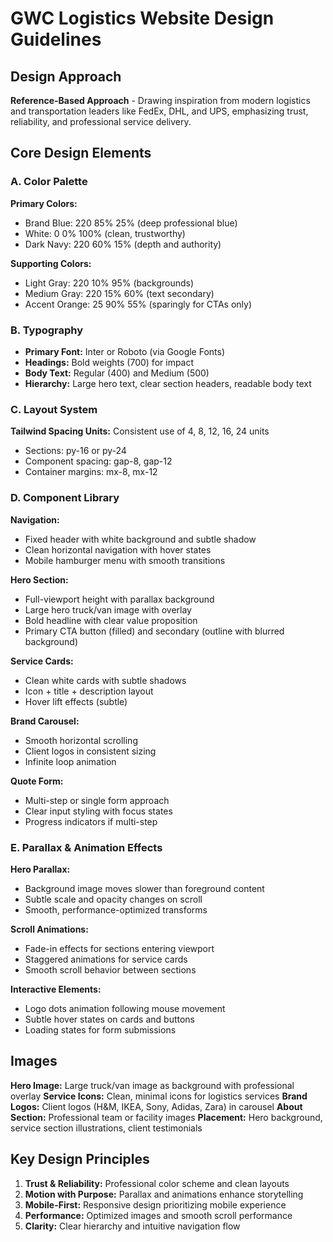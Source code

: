 # GWC Logistics Website Design Guidelines

## Design Approach
**Reference-Based Approach** - Drawing inspiration from modern logistics and transportation leaders like FedEx, DHL, and UPS, emphasizing trust, reliability, and professional service delivery.

## Core Design Elements

### A. Color Palette
**Primary Colors:**
- Brand Blue: 220 85% 25% (deep professional blue)
- White: 0 0% 100% (clean, trustworthy)
- Dark Navy: 220 60% 15% (depth and authority)

**Supporting Colors:**
- Light Gray: 220 10% 95% (backgrounds)
- Medium Gray: 220 15% 60% (text secondary)
- Accent Orange: 25 90% 55% (sparingly for CTAs only)

### B. Typography
- **Primary Font:** Inter or Roboto (via Google Fonts)
- **Headings:** Bold weights (700) for impact
- **Body Text:** Regular (400) and Medium (500)
- **Hierarchy:** Large hero text, clear section headers, readable body text

### C. Layout System
**Tailwind Spacing Units:** Consistent use of 4, 8, 12, 16, 24 units
- Sections: py-16 or py-24
- Component spacing: gap-8, gap-12
- Container margins: mx-8, mx-12

### D. Component Library

**Navigation:**
- Fixed header with white background and subtle shadow
- Clean horizontal navigation with hover states
- Mobile hamburger menu with smooth transitions

**Hero Section:**
- Full-viewport height with parallax background
- Large hero truck/van image with overlay
- Bold headline with clear value proposition
- Primary CTA button (filled) and secondary (outline with blurred background)

**Service Cards:**
- Clean white cards with subtle shadows
- Icon + title + description layout
- Hover lift effects (subtle)

**Brand Carousel:**
- Smooth horizontal scrolling
- Client logos in consistent sizing
- Infinite loop animation

**Quote Form:**
- Multi-step or single form approach
- Clear input styling with focus states
- Progress indicators if multi-step

### E. Parallax & Animation Effects

**Hero Parallax:**
- Background image moves slower than foreground content
- Subtle scale and opacity changes on scroll
- Smooth, performance-optimized transforms

**Scroll Animations:**
- Fade-in effects for sections entering viewport
- Staggered animations for service cards
- Smooth scroll behavior between sections

**Interactive Elements:**
- Logo dots animation following mouse movement
- Subtle hover states on cards and buttons
- Loading states for form submissions

## Images
**Hero Image:** Large truck/van image as background with professional overlay
**Service Icons:** Clean, minimal icons for logistics services
**Brand Logos:** Client logos (H&M, IKEA, Sony, Adidas, Zara) in carousel
**About Section:** Professional team or facility images
**Placement:** Hero background, service section illustrations, client testimonials

## Key Design Principles
1. **Trust & Reliability:** Professional color scheme and clean layouts
2. **Motion with Purpose:** Parallax and animations enhance storytelling
3. **Mobile-First:** Responsive design prioritizing mobile experience
4. **Performance:** Optimized images and smooth scroll performance
5. **Clarity:** Clear hierarchy and intuitive navigation flow